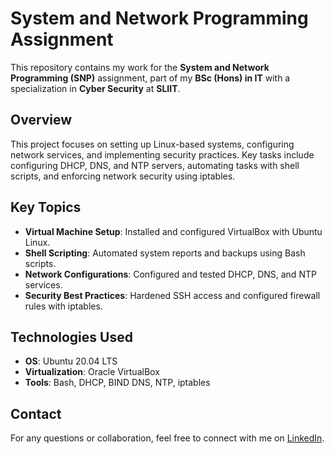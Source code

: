 # System and Network Programming Assignment  

This repository contains my work for the **System and Network Programming (SNP)** assignment, part of my **BSc (Hons) in IT** with a specialization in **Cyber Security** at **SLIIT**.  

## Overview  
This project focuses on setting up Linux-based systems, configuring network services, and implementing security practices. Key tasks include configuring DHCP, DNS, and NTP servers, automating tasks with shell scripts, and enforcing network security using iptables.  

## Key Topics  
- **Virtual Machine Setup**: Installed and configured VirtualBox with Ubuntu Linux.  
- **Shell Scripting**: Automated system reports and backups using Bash scripts.  
- **Network Configurations**: Configured and tested DHCP, DNS, and NTP services.  
- **Security Best Practices**: Hardened SSH access and configured firewall rules with iptables.  

## Technologies Used  
- **OS**: Ubuntu 20.04 LTS  
- **Virtualization**: Oracle VirtualBox  
- **Tools**: Bash, DHCP, BIND DNS, NTP, iptables  

## Contact  
For any questions or collaboration, feel free to connect with me on [LinkedIn](https://www.linkedin.com/in/aazafritha).  
